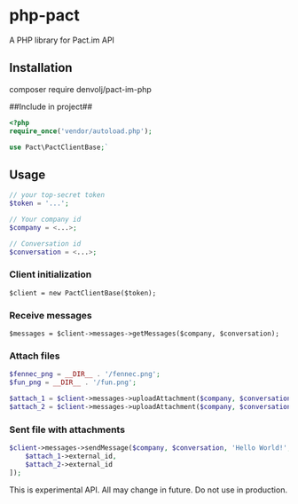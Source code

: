 # php-pact
A PHP library for Pact.im API

## Installation
composer require denvolj/pact-im-php

##Include in project##
```php
<?php
require_once('vendor/autoload.php');

use Pact\PactClientBase;`
```

## Usage
```php
// your top-secret token
$token = '...';

// Your company id
$company = <...>;

// Conversation id
$conversation = <...>;
```

### Client initialization
`$client = new PactClientBase($token);`

### Receive messages
`$messages = $client->messages->getMessages($company, $conversation);`

### Attach files
```php
$fennec_png = __DIR__ . '/fennec.png';
$fun_png = __DIR__ . '/fun.png';

$attach_1 = $client->messages->uploadAttachment($company, $conversation, $fennec_png);
$attach_2 = $client->messages->uploadAttachment($company, $conversation, $fun_png);
```

### Sent file with attachments 
```php
$client->messages->sendMessage($company, $conversation, 'Hello World!', [
    $attach_1->external_id,
    $attach_2->external_id
]);
```

This is experimental API. All may change in future. Do not use in production.
